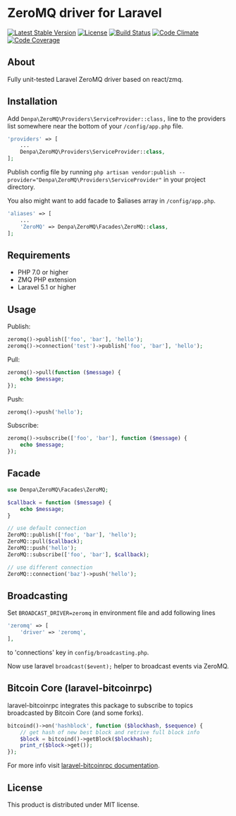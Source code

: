 # ZeroMQ driver for Laravel

[![Latest Stable Version](https://poser.pugx.org/denpa/laravel-zeromq/v/stable)](https://packagist.org/packages/denpa/laravel-zeromq)
[![License](https://poser.pugx.org/denpa/laravel-zeromq/license)](https://packagist.org/packages/denpa/laravel-zeromq)
[![Build Status](https://travis-ci.org/denpamusic/laravel-zeromq.svg)](https://travis-ci.org/denpamusic/laravel-zeromq)
[![Code Climate](https://codeclimate.com/github/denpamusic/laravel-zeromq/badges/gpa.svg)](https://codeclimate.com/github/denpamusic/laravel-zeromq)
[![Code Coverage](https://codeclimate.com/github/denpamusic/laravel-zeromq/badges/coverage.svg)](https://codeclimate.com/github/denpamusic/laravel-zeromq/coverage)

## About
Fully unit-tested Laravel ZeroMQ driver based on react/zmq.


## Installation
Add `Denpa\ZeroMQ\Providers\ServiceProvider::class,` line to the providers list somewhere near the bottom of your `/config/app.php` file.
```php
'providers' => [
    ...
    Denpa\ZeroMQ\Providers\ServiceProvider::class,
];
```

Publish config file by running
`php artisan vendor:publish --provider="Denpa\ZeroMQ\Providers\ServiceProvider"` in your project directory.

You also might want to add facade to $aliases array in `/config/app.php`.
```php
'aliases' => [
    ...
    'ZeroMQ' => Denpa\ZeroMQ\Facades\ZeroMQ::class,
];
```

## Requirements
* PHP 7.0 or higher
* ZMQ PHP extension
* Laravel 5.1 or higher

## Usage
Publish:
```php
zeromq()->publish(['foo', 'bar'], 'hello');
zeromq()->connection('test')->publish['foo', 'bar'], 'hello');
```

Pull:
```php
zeromq()->pull(function ($message) {
    echo $message;
});
```

Push:
```php
zeromq()->push('hello');
```

Subscribe:
```php
zeromq()->subscribe(['foo', 'bar'], function ($message) {
    echo $message;
});
```
## Facade
```php
use Denpa\ZeroMQ\Facades\ZeroMQ;

$callback = function ($message) {
    echo $message;
}

// use default connection
ZeroMQ::publish(['foo', 'bar'], 'hello');
ZeroMQ::pull($callback);
ZeroMQ::push('hello');
ZeroMQ::subscribe(['foo', 'bar'], $callback);

// use different connection
ZeroMQ::connection('baz')->push('hello');
```

## Broadcasting
Set `BROADCAST_DRIVER=zeromq` in environment file and add following lines
```php
'zeromq' => [
    'driver' => 'zeromq',
],
```
to 'connections' key in `config/broadcasting.php`.

Now use laravel `broadcast($event);` helper to broadcast events via ZeroMQ.

## Bitcoin Core (laravel-bitcoinrpc)
laravel-bitcoinrpc integrates this package to subscribe to topics broadcasted by Bitcoin Core (and some forks).  
```php
bitcoind()->on('hashblock', function ($blockhash, $sequence) {
    // get hash of new best block and retrive full block info
    $block = bitcoind()->getBlock($blockhash);
    print_r($block->get());
});
```
For more info visit [laravel-bitcoinrpc documentation](https://laravel-bitcoinrpc.denpa.pro/zeromq/).


## License

This product is distributed under MIT license.
